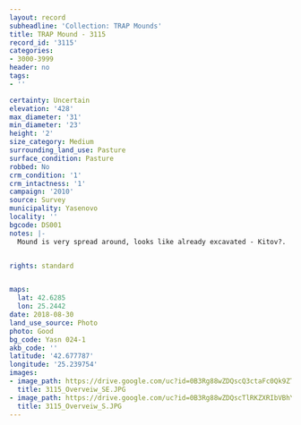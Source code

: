 ```yaml
---
layout: record
subheadline: 'Collection: TRAP Mounds'
title: TRAP Mound - 3115
record_id: '3115'
categories:
- 3000-3999
header: no
tags:
- ''

certainty: Uncertain
elevation: '428'
max_diameter: '31'
min_diameter: '23'
height: '2'
size_category: Medium
surrounding_land_use: Pasture
surface_condition: Pasture
robbed: No
crm_condition: '1'
crm_intactness: '1'
campaign: '2010'
source: Survey
municipality: Yasenovo
locality: ''
bgcode: DS001
notes: |-
  Mound is very spread around, looks like already excavated - Kitov?.


rights: standard


maps:
  lat: 42.6285
  lon: 25.2442
date: 2018-08-30
land_use_source: Photo
photo: Good
bg_code: Yasn 024-1
akb_code: ''
latitude: '42.677787'
longitude: '25.239754'
images:
- image_path: https://drive.google.com/uc?id=0B3Rg88wZDQscQ3ctaFc0Qk9ZTVE
  title: 3115_Overveiw_SE.JPG
- image_path: https://drive.google.com/uc?id=0B3Rg88wZDQscTlRKZXRIbVBhYTg
  title: 3115_Overveiw_S.JPG
---
```

